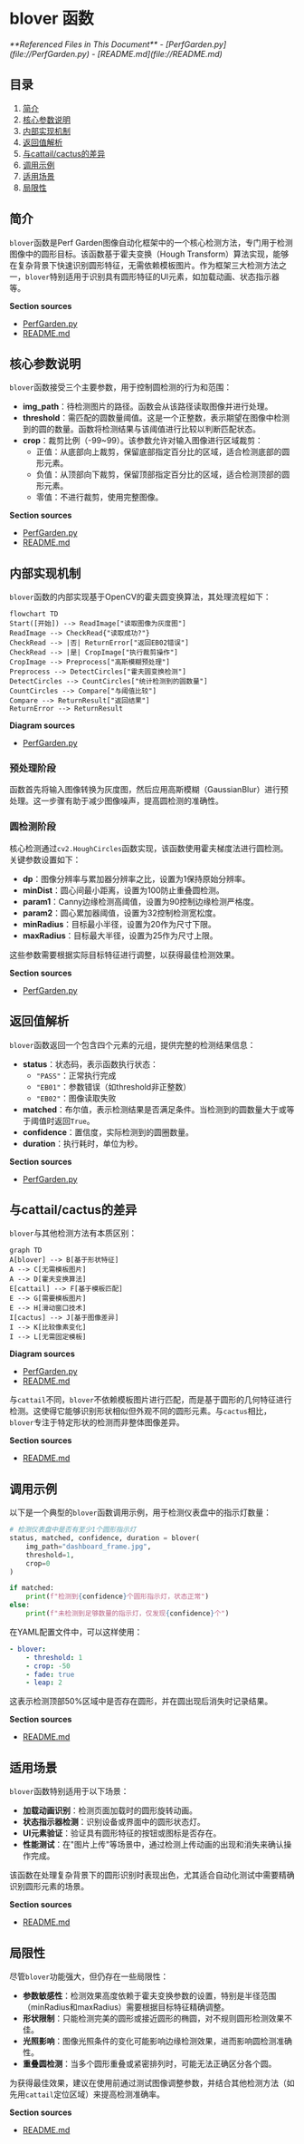 # blover 函数

<cite>
**Referenced Files in This Document**   
- [PerfGarden.py](file://PerfGarden.py)
- [README.md](file://README.md)
</cite>

## 目录
1. [简介](#简介)
2. [核心参数说明](#核心参数说明)
3. [内部实现机制](#内部实现机制)
4. [返回值解析](#返回值解析)
5. [与cattail/cactus的差异](#与cattailcactus的差异)
6. [调用示例](#调用示例)
7. [适用场景](#适用场景)
8. [局限性](#局限性)

## 简介

`blover`函数是Perf Garden图像自动化框架中的一个核心检测方法，专门用于检测图像中的圆形目标。该函数基于霍夫变换（Hough Transform）算法实现，能够在复杂背景下快速识别圆形特征，无需依赖模板图片。作为框架三大检测方法之一，`blover`特别适用于识别具有圆形特征的UI元素，如加载动画、状态指示器等。

**Section sources**
- [PerfGarden.py](file://PerfGarden.py#L180-L250)
- [README.md](file://README.md#L130-L145)

## 核心参数说明

`blover`函数接受三个主要参数，用于控制圆检测的行为和范围：

- **img_path**：待检测图片的路径。函数会从该路径读取图像并进行处理。
- **threshold**：需匹配的圆数量阈值。这是一个正整数，表示期望在图像中检测到的圆的数量。函数将检测结果与该阈值进行比较以判断匹配状态。
- **crop**：裁剪比例（-99~99）。该参数允许对输入图像进行区域裁剪：
  - 正值：从底部向上裁剪，保留底部指定百分比的区域，适合检测底部的圆形元素。
  - 负值：从顶部向下裁剪，保留顶部指定百分比的区域，适合检测顶部的圆形元素。
  - 零值：不进行裁剪，使用完整图像。

**Section sources**
- [PerfGarden.py](file://PerfGarden.py#L185-L195)
- [README.md](file://README.md#L135-L140)

## 内部实现机制

`blover`函数的内部实现基于OpenCV的霍夫圆变换算法，其处理流程如下：

```mermaid
flowchart TD
Start([开始]) --> ReadImage["读取图像为灰度图"]
ReadImage --> CheckRead{"读取成功?"}
CheckRead --> |否| ReturnError["返回EB02错误"]
CheckRead --> |是| CropImage["执行裁剪操作"]
CropImage --> Preprocess["高斯模糊预处理"]
Preprocess --> DetectCircles["霍夫圆变换检测"]
DetectCircles --> CountCircles["统计检测到的圆数量"]
CountCircles --> Compare["与阈值比较"]
Compare --> ReturnResult["返回结果"]
ReturnError --> ReturnResult
```

**Diagram sources**
- [PerfGarden.py](file://PerfGarden.py#L200-L240)

### 预处理阶段

函数首先将输入图像转换为灰度图，然后应用高斯模糊（GaussianBlur）进行预处理。这一步骤有助于减少图像噪声，提高圆检测的准确性。

### 圆检测阶段

核心检测通过`cv2.HoughCircles`函数实现，该函数使用霍夫梯度法进行圆检测。关键参数设置如下：

- **dp**：图像分辨率与累加器分辨率之比，设置为1保持原始分辨率。
- **minDist**：圆心间最小距离，设置为100防止重叠圆检测。
- **param1**：Canny边缘检测高阈值，设置为90控制边缘检测严格度。
- **param2**：圆心累加器阈值，设置为32控制检测宽松度。
- **minRadius**：目标最小半径，设置为20作为尺寸下限。
- **maxRadius**：目标最大半径，设置为25作为尺寸上限。

这些参数需要根据实际目标特征进行调整，以获得最佳检测效果。

**Section sources**
- [PerfGarden.py](file://PerfGarden.py#L220-L240)

## 返回值解析

`blover`函数返回一个包含四个元素的元组，提供完整的检测结果信息：

- **status**：状态码，表示函数执行状态：
  - `"PASS"`：正常执行完成
  - `"EB01"`：参数错误（如threshold非正整数）
  - `"EB02"`：图像读取失败
- **matched**：布尔值，表示检测结果是否满足条件。当检测到的圆数量大于或等于阈值时返回`True`。
- **confidence**：置信度，实际检测到的圆圈数量。
- **duration**：执行耗时，单位为秒。

**Section sources**
- [PerfGarden.py](file://PerfGarden.py#L245-L250)

## 与cattail/cactus的差异

`blover`与其他检测方法有本质区别：

```mermaid
graph TD
A[blover] --> B[基于形状特征]
A --> C[无需模板图片]
A --> D[霍夫变换算法]
E[cattail] --> F[基于模板匹配]
E --> G[需要模板图片]
E --> H[滑动窗口技术]
I[cactus] --> J[基于图像差异]
I --> K[比较像素变化]
I --> L[无需固定模板]
```

**Diagram sources**
- [PerfGarden.py](file://PerfGarden.py#L180-L250)
- [README.md](file://README.md#L130-L145)

与`cattail`不同，`blover`不依赖模板图片进行匹配，而是基于圆形的几何特征进行检测。这使得它能够识别形状相似但外观不同的圆形元素。与`cactus`相比，`blover`专注于特定形状的检测而非整体图像差异。

**Section sources**
- [README.md](file://README.md#L130-L145)

## 调用示例

以下是一个典型的`blover`函数调用示例，用于检测仪表盘中的指示灯数量：

```python
# 检测仪表盘中是否有至少1个圆形指示灯
status, matched, confidence, duration = blover(
    img_path="dashboard_frame.jpg",
    threshold=1,
    crop=0
)

if matched:
    print(f"检测到{confidence}个圆形指示灯，状态正常")
else:
    print(f"未检测到足够数量的指示灯，仅发现{confidence}个")
```

在YAML配置文件中，可以这样使用：

```yaml
- blover:
    - threshold: 1
    - crop: -50
    - fade: true
    - leap: 2
```

这表示检测顶部50%区域中是否存在圆形，并在圆出现后消失时记录结果。

**Section sources**
- [README.md](file://README.md#L200-L220)

## 适用场景

`blover`函数特别适用于以下场景：

- **加载动画识别**：检测页面加载时的圆形旋转动画。
- **状态指示器检测**：识别设备或界面中的圆形状态灯。
- **UI元素验证**：验证具有圆形特征的按钮或图标是否存在。
- **性能测试**：在"图片上传"等场景中，通过检测上传动画的出现和消失来确认操作完成。

该函数在处理复杂背景下的圆形识别时表现出色，尤其适合自动化测试中需要精确识别圆形元素的场景。

**Section sources**
- [README.md](file://README.md#L138-L145)

## 局限性

尽管`blover`功能强大，但仍存在一些局限性：

- **参数敏感性**：检测效果高度依赖于霍夫变换参数的设置，特别是半径范围（minRadius和maxRadius）需要根据目标特征精确调整。
- **形状限制**：只能检测完美的圆形或接近圆形的椭圆，对不规则圆形检测效果不佳。
- **光照影响**：图像光照条件的变化可能影响边缘检测效果，进而影响圆检测准确性。
- **重叠圆检测**：当多个圆形重叠或紧密排列时，可能无法正确区分各个圆。

为获得最佳效果，建议在使用前通过测试图像调整参数，并结合其他检测方法（如先用`cattail`定位区域）来提高检测准确率。

**Section sources**
- [README.md](file://README.md#L142-L145)